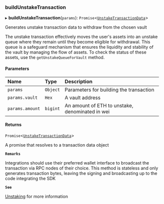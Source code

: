 ### buildUnstakeTransaction

▸ **buildUnstakeTransaction**(`params`): `Promise`\<[`UnstakeTransactionData`](../../../interfaces/UnstakeTransactionData.md)\>

Generates unstake transaction data to withdraw from the chosen vault

The unstake transaction effectively moves the user's assets into an unstake queue where they remain until they
become eligible for withdrawal. This queue is a safeguard mechanism that ensures the liquidity and stability of
the vault by managing the flow of assets. To check the status of these assets, use the `getUnstakeQueueForVault`
method.

#### Parameters

| Name | Type | Description |
| :------ | :------ | :------ |
| `params` | `Object` | Parameters for building the transaction |
| `params.vault` | `Hex` | A vault address |
| `params.amount` | `bigint` | An amount of ETH to unstake, denominated in wei |

#### Returns

`Promise`\<[`UnstakeTransactionData`](../../../interfaces/UnstakeTransactionData.md)\>

A promise that resolves to a transaction data object

**`Remarks`**

Integrations should use their preferred wallet interface to broadcast the transaction via RPC nodes of their
choice. This method is stateless and only generates transaction bytes, leaving the signing and broadcasting up to
the code integrating the SDK

**`See`**

[Unstaking](https://chorus-one.gitbook.io/opus-pool-sdk-1.0/build-your-staking-dapp/4-unstaking) for more information